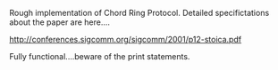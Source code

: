 Rough implementation of Chord Ring Protocol. Detailed specifictations about the paper are here....

http://conferences.sigcomm.org/sigcomm/2001/p12-stoica.pdf

Fully functional....beware of the print statements.
